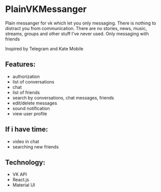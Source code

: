 # PlainVKMessanger

Plain messanger for vk which let you only messaging. There is nothing to distract you from communication. There are no stories, news, music, streams, groups and other stuff I've never used. Only messaging with friends

Inspired by Telegram and Kate Mobile

## Features:

* authorization
* list of conversations
* chat
* list of friends
* search by conversations, chat messages, friends
* edit/delete messages
* sound notification
* view user profile

## If i have time:
* video in chat
* searching new friends

## Technology:

* VK API
* React.js
* Material UI
